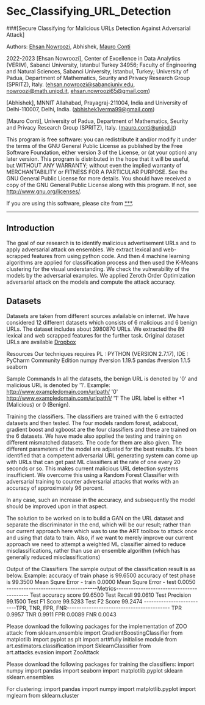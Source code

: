 # Sec_Classifying_URL_Detection
###[Secure Classifying for Malicious URLs Detection Against Adversarial Attack]


Authors: [Ehsan Nowroozi](https://scholar.google.com/citations?user=C0bNkP8AAAAJ&hl=en), Abhishek, [Mauro Conti](https://scholar.google.com/citations?user=0BcsOY8AAAAJ&hl=en)

2022-2023 
[Ehsan Nowroozi], Center of Excellence in Data Analytics (VERIM), Sabanci University, Istanbul
Turkey 34956; Faculty of Engineering and Natural Sciences, Sabanci University, Istanbul, Turkey; University of Padua, Department of Mathematics, Seurity and Privacy Research Group (SPRITZ), Italy. (ehsan.nowroozi@sabanciuniv.edu, nowroozi@math.unipd.it, ehsan.nowroozi65@gmail.com)

[Abhishek], MNNIT Allahabad, Prayagraj-211004, India and University of Delhi-110007, Delhi, India. (abhishek1verma99@gmail.com)
         
[Mauro Conti], University of Padua, Department of Mathematics, Seurity and Privacy Research Group (SPRITZ), Italy. (mauro.conti@unipd.it)


This program is free software: you can redistribute it and/or modify it under the terms of the GNU General Public License as published by the Free Software Foundation, either version 3 of the License, or (at your option) any later version. This program is distributed in the hope that it will be useful, but WITHOUT ANY WARRANTY; without even the implied warranty of MERCHANTABILITY or FITNESS FOR A PARTICULAR PURPOSE. See the GNU General Public License for more details. You should have received a copy of the GNU General Public License along with this program. If not, see http://www.gnu.org/licenses/.

If you are using this software, please cite from [***](****). 

****

Introduction
------------
The goal of our research is to identify malicious advertisement URLs and to apply adversarial attack on ensembles. We extract lexical and web-scrapped features from using python code. And then 4 machine learning algorithms are applied for classification process and then used the K-Means clustering for the visual understanding. We check the vulnerability of the models by the adversarial examples. We applied Zeroth Order Optimization adversarial attack on the models and compute the attack accuracy.


Datasets
--------
Datasets are taken from different sources avlailable on internet. We have considered 12 different datasets which consists of 6 malicious and 6 benign URLs. The dataset includes about 3980870 URLs. We extracted the 89 lexical and web scrapped features for the further task. Original dataset URLs are available [Dropbox](https://www.dropbox.com/s/r90hufaok1fgn6f/Original%20Datasets.zip?dl=0)

Resources
Our techniques requires PL   : PYTHON (VERSION 2.7.17), IDE  : PyCharm Community Edition
numpy #version 1.19.5
pandas #version 1.1.5
seaborn

Sample Commands 
In all the datasets, the benign URL is denoted by '0' and malicious URL is denoted by '1'. 
Example: 
http://www.exampledomain.com/urlpath/       '0'
http://www.exampledomain.com/urlpath1/      '1'
The URL label is either +1 (Malicious) or 0 (Benign).


Training the classifiers.
The classifiers are trained with the 6 extracted datasets and then tested. The four models random forest, adaboost, gradient boost and xgboost are the four classifiers and these are trained on the 6 datasets. We have made also applied the testing and training on different mismatched datasets. The code for them are also given. The different parameters of the model are adjusted for the best results.
It's been identified that a competent adversarial URL generating system can come up with URLs that can get past ML classifiers at the rate of one every 20 seconds or so. This makes current malicious URL detection systems insufficient.
We overcome this using a Random Forest Classifier with adversarial training to counter adversarial attacks that works with an accuracy of approximately 96 percent.

In any case, such an increase in the accuracy, and subsequently the model should be improved upon in that aspect.

The solution to be worked on is to build a GAN on the URL dataset and separate the discriminator in the end, which will be our result; rather than our current approach here which was to use the ART toolbox to attack once and using that data to train. Also, if we want to merely improve our current approach we need to attempt a weighted ML classifier aimed to reduce misclassifications, rather than use an ensemble algorithm (which has generally reduced misclassifications)


Output of the Classifiers
The sample output of the classification result is as below.
Example:
accuracy of train phase is 99.6500
accuracy of test phase is 99.3500
Mean Squre Error - train 0.0000
Mean Squre Error - test 0.0050
-------------------------------------Metrics------------------------------------------
Test accuracy score 99.6500
Test Recall 99.0610
Test Precision 99.1500
Test F1 Score 99.5283
Test F2 Score 99.2474
--------------------------TPR, TNR, FPR, FNR------------------------------------------
TPR 0.9957
TNR 0.9911
FPR 0.0089
FNR 0.0043


Please download the following packages for the implementation of ZOO attack:
from sklearn.ensemble import GradientBoostingClassifier
from matplotlib import pyplot as plt
import art#fully initialise module
from art.estimators.classification import SklearnClassifier
from art.attacks.evasion import ZooAttack

Please download the following packages for training the classifiers:
import numpy
import pandas
import seaborn
import matplotlib.pyplot
sklearn
sklearn.ensembles

For clustering:
import pandas
import numpy 
import matplotlib.pyplot
import mglearn
from sklearn.cluster






